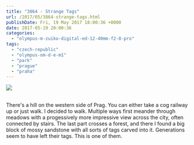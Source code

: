 ```yaml
---
title: "3864 - Strange Tags"
url: /2017/05/3864-strange-tags.html
publishDate: Fri, 19 May 2017 18:00:36 +0000
date: 2017-05-19 20:00:36
categories: 
  - "olympus-m-zuiko-digital-ed-12-40mm-f2-8-pro"
tags: 
  - "czech-republic"
  - "olympus-om-d-e-m1"
  - "park"
  - "prague"
  - "praha"
---
```

<div class="container">
<div class="center"><a target="_blank" href="https://d25zfm9zpd7gm5.cloudfront.net/1200x1200/2016/20161024_133023_lr.jpg"><img class="webfeedsFeaturedVisual" src="https://d25zfm9zpd7gm5.cloudfront.net/0600x0600/2016/20161024_133023_lr.jpg" /></a></div>
</div>
<br />

There's a hill on the western side of Prag. You can either take a cog railway up or just walk. I decided to walk. Multiple ways first meander through meadows with a progessively more impressive view across the city, often connected by stairs. The last part crosses a forest, and there I found a big block of mossy sandstone with all sorts of tags carved into it. Generations seem to have left their tags. This is one of them.
